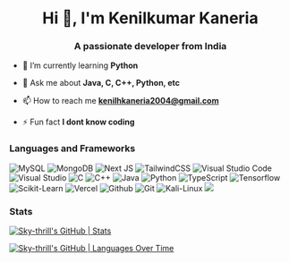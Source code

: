 <h1 align="center">Hi 👋, I'm Kenilkumar Kaneria</h1>
<h3 align="center">A passionate developer from India</h3>

- 🌱 I’m currently learning **Python**

- 💬 Ask me about **Java, C, C++, Python, etc**

- 📫 How to reach me **kenilhkaneria2004@gmail.com**

- ⚡ Fun fact **I dont know coding**

<h3> Languages and Frameworks </h3>
<div>
<img src="https://img.shields.io/badge/mysql-4479A1.svg?style=for-the-badge&logo=mysql&logoColor=white" alt="MySQL" />
<img src="https://img.shields.io/badge/MongoDB-%234ea94b.svg?style=for-the-badge&logo=mongodb&logoColor=white" alt="MongoDB" />
<!-- <img src="https://img.shields.io/badge/django-%23092E20.svg?style=for-the-badge&logo=django&logoColor=white" alt="Django" /> -->
<!-- <img src="https://img.shields.io/badge/DJANGO-REST-ff1709?style=for-the-badge&logo=django&logoColor=white&color=ff1709&labelColor=gray" alt="DjangoREST" /> -->
<!-- <img src="https://img.shields.io/badge/express.js-%23404d59.svg?style=for-the-badge&logo=express&logoColor=%2361DAFB" alt="Express.js" /> -->
<img src="https://img.shields.io/badge/Next-black?style=for-the-badge&logo=next.js&logoColor=white" alt="Next JS" />
<img src="https://img.shields.io/badge/tailwindcss-%2338B2AC.svg?style=for-the-badge&logo=tailwind-css&logoColor=white" alt="TailwindCSS" />
<!-- <img src="https://img.shields.io/badge/AWS-%23FF9900.svg?style=for-the-badge&logo=amazon-aws&logoColor=white" alt="AWS" /> -->
<!-- <img src="https://img.shields.io/badge/NeoVim-%2357A143.svg?&style=for-the-badge&logo=neovim&logoColor=white" alt="Neovim" /> -->
<img src="https://img.shields.io/badge/Visual%20Studio%20Code-0078d7.svg?style=for-the-badge&logo=visual-studio-code&logoColor=white" alt="Visual Studio Code" />
<img src="https://img.shields.io/badge/Visual%20Studio-5C2D91.svg?style=for-the-badge&logo=visual-studio&logoColor=white" alt="Visual Studio" />
<img src="https://img.shields.io/badge/c-%2300599C.svg?style=for-the-badge&logo=c&logoColor=white" alt="C" />
<img src="https://img.shields.io/badge/c++-%2300599C.svg?style=for-the-badge&logo=c%2B%2B&logoColor=white" alt="C++" />
<img src="https://img.shields.io/badge/java-%23ED8B00.svg?style=for-the-badge&logo=openjdk&logoColor=white" alt="Java" />
<img src="https://img.shields.io/badge/python-3670A0?style=for-the-badge&logo=python&logoColor=ffdd54" alt="Python" />
<!-- <img src="https://img.shields.io/badge/rust-%23000000.svg?style=for-the-badge&logo=rust&logoColor=white" alt="Rust" /> -->
<img src="https://img.shields.io/badge/typescript-%23007ACC.svg?style=for-the-badge&logo=typescript&logoColor=white" alt="TypeScript" />
<img src="https://img.shields.io/badge/TensorFlow-FF6F00?style=for-the-badge&logo=tensorflow&logoColor=white" alt="Tensorflow">
<img src="https://img.shields.io/badge/scikit_learn-F7931E?style=for-the-badge&logo=scikit-learn&logoColor=white" alt="Scikit-Learn">
<img src="https://img.shields.io/badge/Vercel-000000?style=for-the-badge&logo=vercel&logoColor=white" alt="Vercel">
<!-- <img src="https://img.shields.io/badge/Railway-131415?style=for-the-badge&logo=railway&logoColor=white" alt="Railway"> -->
<img src="https://img.shields.io/badge/GitHub-100000?style=for-the-badge&logo=github&logoColor=white" alt="Github">
<img src="https://img.shields.io/badge/GIT-E44C30?style=for-the-badge&logo=git&logoColor=white" alt="Git">
<img src="https://img.shields.io/badge/Kali_Linux-557C94?style=for-the-badge&logo=kali-linux&logoColor=white" alt="Kali-Linux">
<img src="https://img.shields.io/badge/Canva-%2300C4CC.svg?&style=for-the-badge&logo=Canva&logoColor=white">
</div>

<h3> Stats </h3>

[![Sky-thrill's GitHub | Stats](https://stats.quira.sh/Sky-thrill/github?theme=dark)](https://quira.sh?utm_source=widgets&utm_campaign=Sky-thrill)
  &nbsp;&nbsp;&nbsp;&nbsp;  &nbsp;&nbsp;&nbsp;&nbsp;   &nbsp;&nbsp;&nbsp;&nbsp;
  
[![Sky-thrill's GitHub | Languages Over Time](https://stats.quira.sh/Sky-thrill/languages-over-time?theme=dark)](https://quira.sh?utm_source=widgets&utm_campaign=Sky-thrill)
